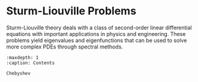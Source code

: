 # Sturm-Liouville Problems

Sturm-Liouville theory deals with a class of second-order linear differential equations with important applications in physics and engineering. These problems yield eigenvalues and eigenfunctions that can be used to solve more complex PDEs through spectral methods.

```{toctree}
:maxdepth: 1
:caption: Contents

Chebyshev
``` 